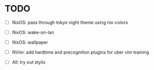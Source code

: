 # TODO

- [ ] NixOS: pass through tokyo night theme using nix-colors 
- [ ] NixOS: wake-on-lan
- [ ] NixOS: wallpaper 
- [ ] NVim: add hardtime and precognition plugins for uber vim training
- [ ] All: try out stylix

